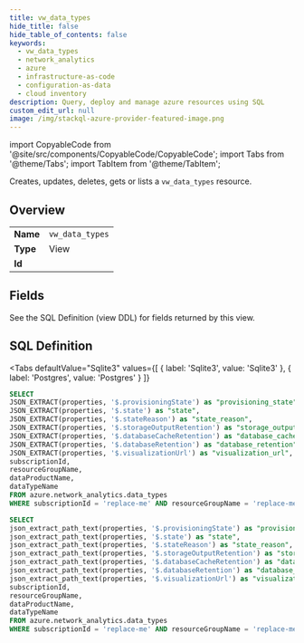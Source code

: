 ```yaml
--- 
title: vw_data_types
hide_title: false
hide_table_of_contents: false
keywords:
  - vw_data_types
  - network_analytics
  - azure
  - infrastructure-as-code
  - configuration-as-data
  - cloud inventory
description: Query, deploy and manage azure resources using SQL
custom_edit_url: null
image: /img/stackql-azure-provider-featured-image.png
---
```


import CopyableCode from '@site/src/components/CopyableCode/CopyableCode';
import Tabs from '@theme/Tabs';
import TabItem from '@theme/TabItem';

Creates, updates, deletes, gets or lists a <code>vw_data_types</code> resource.

## Overview
<table><tbody>
<tr><td><b>Name</b></td><td><code>vw_data_types</code></td></tr>
<tr><td><b>Type</b></td><td>View</td></tr>
<tr><td><b>Id</b></td><td><CopyableCode code="azure.network_analytics.vw_data_types" /></td></tr>
</tbody></table>

## Fields

See the SQL Definition (view DDL) for fields returned by this view.

## SQL Definition

<Tabs
defaultValue="Sqlite3"
values={[
{ label: 'Sqlite3', value: 'Sqlite3' },
{ label: 'Postgres', value: 'Postgres' }
]}
>
<TabItem value="Sqlite3">

```sql
SELECT
JSON_EXTRACT(properties, '$.provisioningState') as "provisioning_state",
JSON_EXTRACT(properties, '$.state') as "state",
JSON_EXTRACT(properties, '$.stateReason') as "state_reason",
JSON_EXTRACT(properties, '$.storageOutputRetention') as "storage_output_retention",
JSON_EXTRACT(properties, '$.databaseCacheRetention') as "database_cache_retention",
JSON_EXTRACT(properties, '$.databaseRetention') as "database_retention",
JSON_EXTRACT(properties, '$.visualizationUrl') as "visualization_url",
subscriptionId,
resourceGroupName,
dataProductName,
dataTypeName
FROM azure.network_analytics.data_types
WHERE subscriptionId = 'replace-me' AND resourceGroupName = 'replace-me' AND dataProductName = 'replace-me';
```

</TabItem>
<TabItem value="Postgres">

```sql
SELECT
json_extract_path_text(properties, '$.provisioningState') as "provisioning_state",
json_extract_path_text(properties, '$.state') as "state",
json_extract_path_text(properties, '$.stateReason') as "state_reason",
json_extract_path_text(properties, '$.storageOutputRetention') as "storage_output_retention",
json_extract_path_text(properties, '$.databaseCacheRetention') as "database_cache_retention",
json_extract_path_text(properties, '$.databaseRetention') as "database_retention",
json_extract_path_text(properties, '$.visualizationUrl') as "visualization_url",
subscriptionId,
resourceGroupName,
dataProductName,
dataTypeName
FROM azure.network_analytics.data_types
WHERE subscriptionId = 'replace-me' AND resourceGroupName = 'replace-me' AND dataProductName = 'replace-me';
```

</TabItem>
</Tabs>
